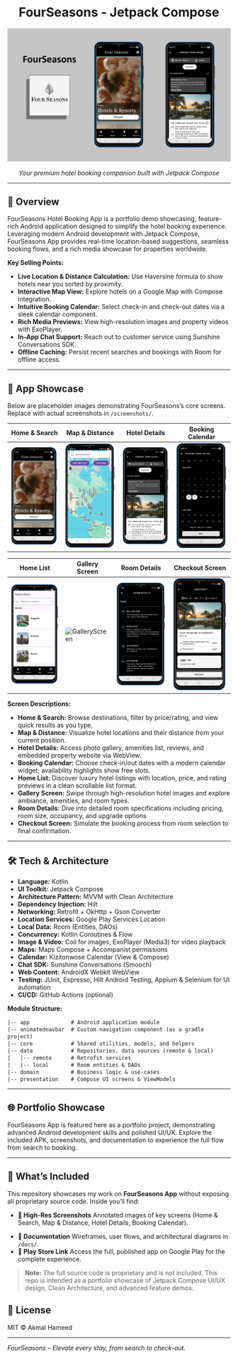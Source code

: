 <div style="text-align: center;">
    <h1>FourSeasons - Jetpack Compose</h1>
</div>

<div align="center">
    <img src="./screenshots/flyaway_banner.jpg" alt="Fly Away Banner" width="600" />
    <p><em>Your premium hotel booking companion built with Jetpack Compose</em></p>
    <!-- Optional: Uncomment and update the link when live on Play Store -->
    <!-- <a href="https://play.google.com/store/apps/details?id=com.yourcompany.flyaway">
        <img src="https://upload.wikimedia.org/wikipedia/commons/7/78/Google_Play_Store_badge_EN.svg"
             alt="Get it on Google Play Store"
             height="80" />
    </a> -->
</div>

---

## 📖 Overview

FourSeasons Hotel Booking App is a portfolio demo showcasing, feature-rich Android application designed to simplify the hotel booking experience. Leveraging modern Android development with Jetpack Compose, FourSeasons App provides real-time location-based suggestions, seamless booking flows, and a rich media showcase for properties worldwide.

**Key Selling Points:**

* **Live Location & Distance Calculation:** Use Haversine formula to show hotels near you sorted by proximity.
* **Interactive Map View:** Explore hotels on a Google Map with Compose integration.
* **Intuitive Booking Calendar:** Select check-in and check-out dates via a sleek calendar component.
* **Rich Media Previews:** View high-resolution images and property videos with ExoPlayer.
* **In-App Chat Support:** Reach out to customer service using Sunshine Conversations SDK.
* **Offline Caching:** Persist recent searches and bookings with Room for offline access.

---

## 🎨 App Showcase

Below are placeholder images demonstrating FourSeasons’s core screens. Replace with actual screenshots in `/screenshots/`.

| Home & Search                                                               | Map & Distance                                                                | Hotel Details                                                                 | Booking Calendar                                                                    |
| --------------------------------------------------------------------------- | ----------------------------------------------------------------------------- | ----------------------------------------------------------------------------- | ----------------------------------------------------------------------------------- |
| <img src="./screenshots/home_search.png" alt="Home & Search" width="200" /> | <img src="./screenshots/map_distance.png" alt="Map & Distance" width="200" /> | <img src="./screenshots/hotel_details.png" alt="Hotel Details" width="200" /> | <img src="./screenshots/booking_calendar.png" alt="Booking Calendar" width="200" /> |

| Home List                                                                   | Gallery Screen                                                                | Room Details                                                                 | Checkout Screen                                                                     |
| --------------------------------------------------------------------------- | ----------------------------------------------------------------------------- | ----------------------------------------------------------------------------- | ----------------------------------------------------------------------------------- |
| <img src="./screenshots/home_list.png" alt="Home List" width="200" />       | <img src="./screenshots/gallery_screen.png" alt="GalleryScreen" width="200" />| <img src="./screenshots/room_details.png" alt="Room Details" width="200" />   | <img src="./screenshots/checkout_screen.png" alt="Checkout Screen" width="200" /> |

**Screen Descriptions:**

* **Home & Search:** Browse destinations, filter by price/rating, and view quick results as you type.
* **Map & Distance:** Visualize hotel locations and their distance from your current position.
* **Hotel Details:** Access photo gallery, amenities list, reviews, and embedded property website via WebView.
* **Booking Calendar:** Choose check-in/out dates with a modern calendar widget; availability highlights show free slots.
* **Home List:** Discover luxury hotel listings with location, price, and rating previews in a clean scrollable list format.
* **Gallery Screen:** Swipe through high-resolution hotel images and explore ambiance, amenities, and room types.
* **Room Details:** Dive into detailed room specifications including pricing, room size, occupancy, and upgrade options.
* **Checkout Screen:** Simulate the booking process from room selection to final confirmation.

---

## 🛠️ Tech & Architecture

* **Language:** Kotlin
* **UI Toolkit:** Jetpack Compose
* **Architecture Pattern:** MVVM with Clean Architecture
* **Dependency Injection:** Hilt
* **Networking:** Retrofit + OkHttp + Gson Converter
* **Location Services:** Google Play Services Location
* **Local Data:** Room (Entities, DAOs)
* **Concurrency:** Kotlin Coroutines & Flow
* **Image & Video:** Coil for images, ExoPlayer (Media3) for video playback
* **Maps:** Maps Compose + Accompanist permissions
* **Calendar:** Kizitonwose Calendar (View & Compose)
* **Chat SDK:** Sunshine Conversations (Smooch)
* **Web Content:** AndroidX Webkit WebView
* **Testing:** JUnit, Espresso, Hilt Android Testing, Appium & Selenium for UI automation
* **CI/CD:** GitHub Actions (optional)

**Module Structure:**

```
|-- app             # Android application module
|-- animatednavbar  # Custom navigation component (as a gradle project)
|-- core            # Shared utilities, models, and helpers
|-- data            # Repositories, data sources (remote & local)
|   |-- remote      # Retrofit services
|   |-- local       # Room entities & DAOs
|-- domain          # Business logic & use-cases
|-- presentation    # Compose UI screens & ViewModels
```

---

## 🌐 Portfolio Showcase

FourSeasons App is featured here as a portfolio project, demonstrating advanced Android development skills and polished UI/UX. Explore the included APK, screenshots, and documentation to experience the full flow from search to booking.

---

## 📂 What’s Included

This repository showcases my work on **FourSeasons App** without exposing all proprietary source code. Inside you’ll find:

* **📸 High-Res Screenshots**
  Annotated images of key screens (Home & Search, Map & Distance, Hotel Details, Booking Calendar).
<!--* **🎥 Demo Video**
  A short GIF walkthrough highlighting animations, map interactions, and booking flows.
* **📱 APK Download**
  A ready-to-install APK (`app-release.apk`) for hands-on exploration.-->
* **📝 Documentation**
  Wireframes, user flows, and architectural diagrams in `/docs/`.
* **🔗 Play Store Link**
  Access the full, published app on Google Play for the complete experience.

> **Note:** The full source code is proprietary and is not included. This repo is intended as a portfolio showcase of Jetpack Compose UI/UX design, Clean Architecture, and advanced feature demos.

## 📝 License

MIT © Akmal Hameed

---

*FourSeasons – Elevate every stay, from search to check-out.*
